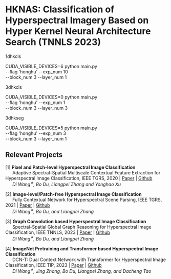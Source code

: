 # HKNAS: Classification of Hyperspectral Imagery Based on Hyper Kernel Neural Architecture Search (TNNLS 2023)

1dhkcls

CUDA_VISIBLE_DEVICES=6 python main.py \
    --flag 'honghu' --exp_num 10 \
    --block_num 3 --layer_num 1

3dhkcls

CUDA_VISIBLE_DEVICES=0 python main.py \
    --flag 'honghu' --exp_num 1 \
    --block_num 3 --layer_num 3

3dhkseg

CUDA_VISIBLE_DEVICES=5 python main.py \
    --flag 'honghu' --exp_num 3 \
    --block_num 3 --layer_num 1

## Relevant Projects
[1] <strong> Pixel and Patch-level Hyperspectral Image Classification </strong> 
<br> &ensp; &ensp; Adaptive Spectral–Spatial Multiscale Contextual Feature Extraction for Hyperspectral Image Classification, IEEE TGRS, 2020 | [Paper](https://ieeexplore.ieee.org/document/9121743/) | [Github](https://github.com/DotWang/ASSMN)
<br> <em> &ensp; &ensp;  Di Wang<sup>&#8727;</sup>, Bo Du, Liangpei Zhang and Yonghao Xu</em>

[2] <strong> Image-level/Patch-free Hyperspectral Image Classification </strong> 
<br> &ensp; &ensp; Fully Contextual Network for Hyperspectral Scene Parsing, IEEE TGRS, 2021 | [Paper](https://ieeexplore.ieee.org/document/9347487) | [Github](https://github.com/DotWang/FullyContNet)
 <br><em> &ensp; &ensp; Di Wang<sup>&#8727;</sup>, Bo Du, and Liangpei Zhang</em>
 
[3] <strong> Graph Convolution based Hyperspectral Image Classification </strong> 
<br> &ensp; &ensp; Spectral-Spatial Global Graph Reasoning for Hyperspectral Image Classification, IEEE TNNLS, 2023 | [Paper](https://arxiv.org/abs/2106.13952) | [Github](https://github.com/DotWang/SSGRN)
 <br><em> &ensp; &ensp; Di Wang<sup>&#8727;</sup>, Bo Du, and Liangpei Zhang</em>

[4] <strong> ImageNet Pretraining and Transformer based Hyperspectral Image Classification </strong> 
<br> &ensp; &ensp; DCN-T: Dual Context Network with Transformer for Hyperspectral Image Classification, IEEE TIP, 2023 | [Paper](https://arxiv.org/abs/2304.09915) | [Github](https://github.com/DotWang/DCN-T)
 <br><em> &ensp; &ensp; Di Wang<sup>&#8727;</sup>, Jing Zhang, Bo Du, Liangpei Zhang, and Dacheng Tao</em>
